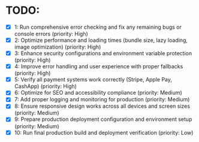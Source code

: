 # TODO:

- [x] 1: Run comprehensive error checking and fix any remaining bugs or console errors (priority: High)
- [x] 2: Optimize performance and loading times (bundle size, lazy loading, image optimization) (priority: High)
- [x] 3: Enhance security configurations and environment variable protection (priority: High)
- [x] 4: Improve error handling and user experience with proper fallbacks (priority: High)
- [x] 5: Verify all payment systems work correctly (Stripe, Apple Pay, CashApp) (priority: High)
- [x] 6: Optimize for SEO and accessibility compliance (priority: Medium)
- [x] 7: Add proper logging and monitoring for production (priority: Medium)
- [x] 8: Ensure responsive design works across all devices and screen sizes (priority: Medium)
- [x] 9: Prepare production deployment configuration and environment setup (priority: Medium)
- [x] 10: Run final production build and deployment verification (priority: Low)
